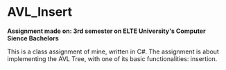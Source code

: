 # AVL_Insert

**Assignment made on: 3rd semester on ELTE University's Computer Sience Bachelors**

This is a class assignment of mine, written in C#. The assignment is about implementing the AVL Tree, with one of its basic functionalities: insertion.
